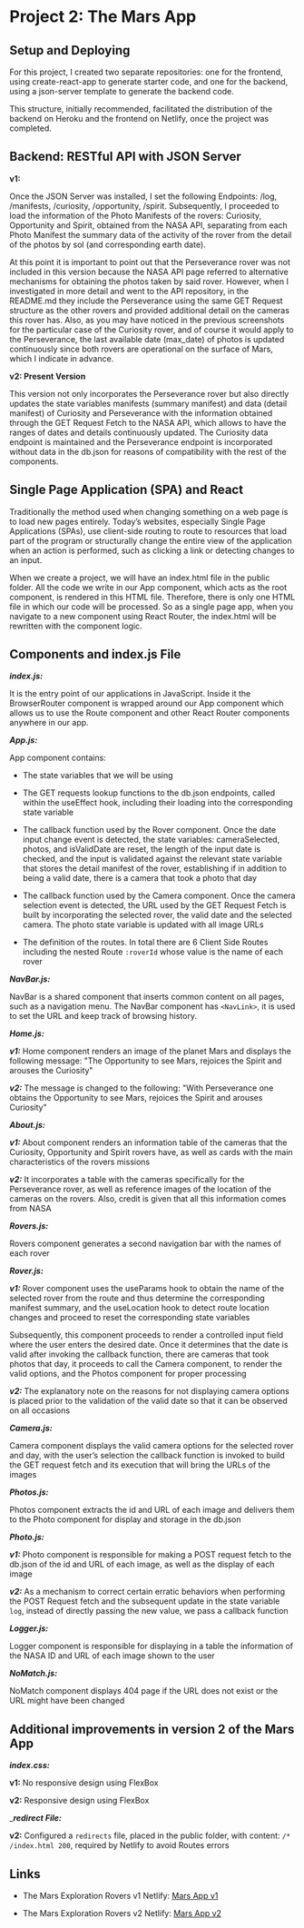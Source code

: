 # Project 2: The Mars App

## Setup and Deploying 

For this project, I created two separate repositories: one for the frontend, using create-react-app to generate starter code, and one for the backend, using a json-server template to generate the backend code. 

This structure, initially recommended, facilitated the distribution of the backend on Heroku and the frontend on Netlify, once the project was completed. 

## Backend: RESTful API with JSON Server 

**v1:**

Once the JSON Server was installed, I set the following Endpoints: /log, /manifests, /curiosity, /opportunity, /spirit. Subsequently, I proceeded to load the information of the Photo Manifests of the rovers: Curiosity, Opportunity and Spirit, obtained from the NASA API, separating from each Photo Manifest the summary data of the activity of the rover from the detail of the photos by sol (and corresponding earth date). 

At this point it is important to point out that the Perseverance rover was not included in this version because the NASA API page referred to alternative mechanisms for obtaining the photos taken by said rover. However, when I investigated in more detail and went to the API repository, in the README.md they include the Perseverance using the same GET Request structure as the other rovers and provided additional detail on the cameras this rover has. Also, as you may have noticed in the previous screenshots for the particular case of the Curiosity rover, and of course it would apply to the Perseverance, the last available date (max_date) of photos is updated continuously since both rovers are operational on the surface of Mars, which I indicate in advance. 

**v2: Present Version**

This version not only incorporates the Perseverance rover but also directly updates the state variables manifests (summary manifest) and data (detail manifest) of Curiosity and Perseverance with the information obtained through the GET Request Fetch to the NASA API, which allows to have the ranges of dates and details continuously updated. The Curiosity data endpoint is maintained and the Perseverance endpoint is incorporated without data in the db.json for reasons of compatibility with the rest of the components.

## Single Page Application (SPA) and React 

Traditionally the method used when changing something on a web page is to load new pages entirely. Today’s websites, especially Single Page Applications (SPAs), use client-side routing to route to resources that load part of the program or structurally change the entire view of the application when an action is performed, such as clicking a link or detecting changes to an input. 

When we create a project, we will have an index.html file in the public folder. All the code we write in our App component, which acts as the root component, is rendered in this HTML file. Therefore, there is only one HTML file in which our code will be processed. So as a single page app, when you navigate to a new component using React Router, the index.html will be rewritten with the component logic. 

## Components and index.js File 

_**index.js:**_

It is the entry point of our applications in JavaScript. Inside it the BrowserRouter component is wrapped around our App component which allows us to use the Route component and other React Router components anywhere in our app. 

_**App.js:**_

App component contains:  

* The state variables that we will be using 

* The GET requests lookup functions to the db.json endpoints, called within the useEffect hook, including their loading into the corresponding state variable 

* The callback function used by the Rover component. Once the date input change event is detected, the state variables: cameraSelected, photos, and isValidDate are reset, the length of the input date is checked, and the input is validated against the relevant state variable that stores the detail manifest of the rover, establishing if in addition to being a valid date, there is a camera that took a photo that day 

* The callback function used by the Camera component. Once the camera selection event is detected, the URL used by the GET Request Fetch is built by incorporating the selected rover, the valid date and the selected camera. The photo state variable is updated with all image URLs 

* The definition of the routes. In total there are 6 Client Side Routes including the nested Route `:roverId` whose value is the name of each rover  

_**NavBar.js:**_

NavBar is a shared component that inserts common content on all pages, such as a navigation menu. The NavBar component has `<NavLink>`, it is used to set the URL and keep track of browsing history. 

_**Home.js:**_

_**v1:**_
Home component renders an image of the planet Mars and displays the following message: "The Opportunity to see Mars, rejoices the Spirit and arouses the Curiosity"

_**v2:**_
The message is changed to the following: "With Perseverance one obtains the Opportunity to see Mars, rejoices the Spirit and arouses Curiosity"

_**About.js:**_ 

_**v1:**_
About component renders an information table of the cameras that the Curiosity, Opportunity and Spirit rovers have, as well as cards with the main characteristics of the rovers missions

_**v2:**_
It incorporates a table with the cameras specifically for the Perseverance rover, as well as reference images of the location of the cameras on the rovers. Also, credit is given that all this information comes from NASA

_**Rovers.js:**_

Rovers component generates a second navigation bar with the names of each rover 

_**Rover.js:**_

_**v1:**_ Rover component uses the useParams hook to obtain the name of the selected rover from the route and thus determine the corresponding manifest summary, and the useLocation hook to detect route location changes and proceed to reset the corresponding state variables 

Subsequently, this component proceeds to render a controlled input field where the user enters the desired date. Once it determines that the date is valid after invoking the callback function, there are cameras that took photos that day, it proceeds to call the Camera component, to render the valid options, and the Photos component for proper processing

_**v2:**_ The explanatory note on the reasons for not displaying camera options is placed prior to the validation of the valid date so that it can be observed on all occasions

_**Camera.js:**_

Camera component displays the valid camera options for the selected rover and day, with the user’s selection the callback function is invoked to build the GET request fetch and its execution that will bring the URLs of the images 

_**Photos.js:**_

Photos component extracts the id and URL of each image and delivers them to the Photo component for display and storage in the db.json 

_**Photo.js:**_

_**v1:**_
Photo component is responsible for making a POST request fetch to the db.json of the id and URL of each image, as well as the display of each image

_**v2:**_
As a mechanism to correct certain erratic behaviors when performing the POST Request fetch and the subsequent update in the state variable `log`, instead of directly passing the new value, we pass a callback function

_**Logger.js:**_

Logger component is responsible for displaying in a table the information of the NASA ID and URL of each image shown to the user 

_**NoMatch.js:**_

NoMatch component displays 404 page if the URL does not exist or the URL might have been changed

## Additional improvements in version 2 of the Mars App

_**index.css:**_

**v1:**
No responsive design using FlexBox

**v2:**
Responsive design using FlexBox

_**_redirect File:_**

**v2:**
Configured a `redirects` file, placed in the public folder, with content: `/* /index.html 200`, required by Netlify to avoid Routes errors

## Links

* The Mars Exploration Rovers v1 Netlify: [Mars App v1](https://serene-palmier-576e25.netlify.app/)

* The Mars Exploration Rovers v2 Netlify: [Mars App v2](https://elegant-cuchufli-1029d0.netlify.app/)